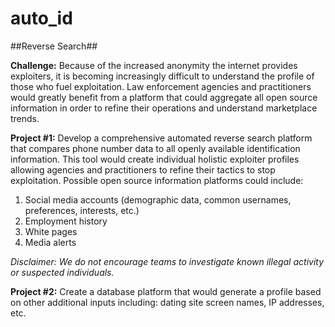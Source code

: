# auto_id
##Reverse Search##

<b>Challenge:</b> Because of the increased anonymity the internet provides exploiters, it is becoming increasingly difficult to understand the profile of those who fuel exploitation. Law enforcement agencies and practitioners would greatly benefit from a platform that could aggregate all open source information in order to refine their operations and understand marketplace trends. 



<b>Project #1:</b> Develop a comprehensive automated reverse search platform that compares phone number data to all openly available identification information. This tool would create individual holistic exploiter profiles allowing agencies and practitioners to refine their tactics to stop exploitation. Possible open source information platforms could include: 

<ol>
<li>Social media accounts (demographic data, common usernames, preferences, interests, etc.) </li> 
<li>Employment history</li>
<li>White pages</li>
<li>Media alerts</il>
</ol>

<i>Disclaimer: We do not encourage teams to investigate known illegal activity or suspected individuals.</i>

<b>Project #2:</b> Create a database platform that would generate a profile based on other additional inputs including: dating site screen names, IP addresses, etc. 

